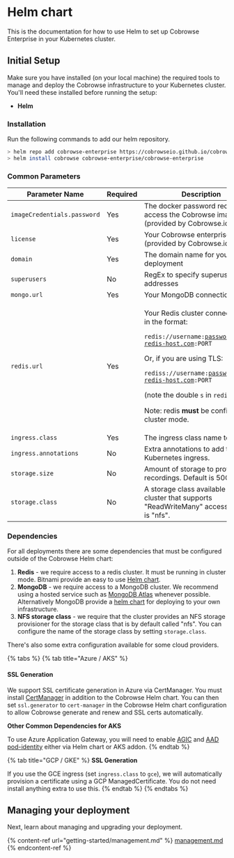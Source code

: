 # Helm chart

This is the documentation for how to use Helm to set up Cobrowse Enterprise in your Kubernetes cluster.

## Initial Setup

Make sure you have installed (on your local machine) the required tools to manage and deploy the Cobrowse infrastructure to your Kubernetes cluster. You'll need these installed before running the setup:

* **Helm**

### Installation

Run the following commands to add our helm repository.

```bash
> helm repo add cobrowse-enterprise https://cobrowseio.github.io/cobrowse-enterprise-helm/packages
> helm install cobrowse cobrowse-enterprise/cobrowse-enterprise
```

### Common Parameters

| Parameter Name              | Required | Description                                                                                                                                                                                                                                                                                                                                                                                               |
| --------------------------- | -------- | --------------------------------------------------------------------------------------------------------------------------------------------------------------------------------------------------------------------------------------------------------------------------------------------------------------------------------------------------------------------------------------------------------- |
| `imageCredentials.password` | Yes      | The docker password required to access the Cobrowse images (provided by Cobrowse.io)                                                                                                                                                                                                                                                                                                                      |
| `license`                   | Yes      | Your Cobrowse enterprise license (provided by Cobrowse.io)                                                                                                                                                                                                                                                                                                                                                |
| `domain`                    | Yes      | The domain name for your deployment                                                                                                                                                                                                                                                                                                                                                                       |
| `superusers`                | No       | RegEx to specify superuser email addresses                                                                                                                                                                                                                                                                                                                                                                |
| `mongo.url`                 | Yes      | Your MongoDB connection URL                                                                                                                                                                                                                                                                                                                                                                               |
| `redis.url`                 | Yes      | <p>Your Redis cluster connection URL in the format:</p><p> </p><p><code>redis://username:password@your-redis-host.com:PORT</code></p><p></p><p>Or, if you are using TLS:</p><p></p><p><code>rediss://username:password@your-redis-host.com:PORT</code></p><p>(note the double <code>s</code> in <code>rediss://</code>)</p><p></p><p>Note: redis <strong>must</strong> be configured in cluster mode.</p> |
| `ingress.class`             | Yes      | The ingress class name to use                                                                                                                                                                                                                                                                                                                                                                             |
| `ingress.annotations`       | No       | Extra annotations to add to the Kubernetes ingress.                                                                                                                                                                                                                                                                                                                                                       |
| `storage.size`              | No       | Amount of storage to provision for recordings. Default is 50Gb.                                                                                                                                                                                                                                                                                                                                           |
| `storage.class`             | No       | A storage class available in the cluster that supports "ReadWriteMany" access. Default is "nfs".                                                                                                                                                                                                                                                                                                          |

### Dependencies

For all deployments there are some dependencies that must be configured outside of the Cobrowse Helm chart:

1. **Redis** - we require access to a redis cluster. It must be running in cluster mode. Bitnami provide an easy to use [Helm chart](https://github.com/bitnami/charts/tree/master/bitnami/redis-cluster).
2. **MongoDB** - we require access to a MongoDB cluster. We recommend using a hosted service such as [MongoDB Atlas](https://docs.atlas.mongodb.com/getting-started/) whenever possible. Alternatively MongoDB provide a [helm chart](https://www.mongodb.com/blog/post/introducing-the-mongodb-enterprise-operator-for-kubernetes) for deploying to your own infrastructure.
3. **NFS storage class** - we require that the cluster provides an NFS storage provisioner for the storage class that is by default called "nfs". You can configure the name of the storage class by setting `storage.class`.&#x20;

There's also some extra configuration available for some cloud providers.

{% tabs %}
{% tab title="Azure / AKS" %}
#### **SSL Generation**

We support SSL certificate generation in Azure via CertManager. You must install [CertManager](https://cert-manager.io/docs/installation/kubernetes/) in addition to the Cobrowse Helm chart. You can then set `ssl.generator` to `cert-manager` in the Cobrowse Helm chart configuration to allow Cobrowse generate and renew and SSL certs automatically.

**Other Common Dependencies for AKS**

To use Azure Application Gateway, you will need to enable [AGIC](https://docs.microsoft.com/en-us/azure/application-gateway/ingress-controller-overview) and [AAD pod-identity](https://docs.microsoft.com/en-us/azure/aks/use-azure-ad-pod-identity) either via Helm chart or AKS addon.
{% endtab %}

{% tab title="GCP / GKE" %}
**SSL Generation**

If you use the GCE ingress (set `ingress.class` to `gce`), we will automatically provision a certificate using a GCP ManagedCertificate. You do not need install anything extra to use this. &#x20;
{% endtab %}
{% endtabs %}

## Managing your deployment

Next, learn about managing and upgrading your deployment.

{% content-ref url="getting-started/management.md" %}
[management.md](getting-started/management.md)
{% endcontent-ref %}
